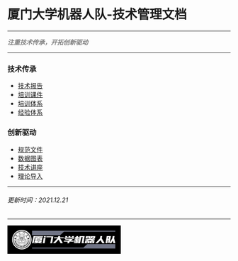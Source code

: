 # 厦门大学机器人队-技术管理文档

---

<Font color='grey'>***注重技术传承，开拓创新驱动***</Font>

---

### 技术传承

- [技术报告](TechnicalReports.md)
- [培训课件](TrainingCourseware.md)
- [培训体系](TrainingSystem.pdf)
- [经验体系](ExperienceSystem.md)

### 创新驱动
- [规范文件](Specification.md)
- [数据图表](DataChart.md)
- [技术讲座](TechnicalLectures.md)
- [理论导入](TheoryIntroduction.md)

----
###### 更新时间：2021.12.21
----

<img src="logo\logo3.png" style="zoom: 25%;" />
